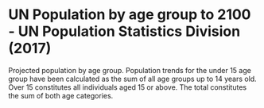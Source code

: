 # UN Population by age group to 2100 - UN Population Statistics Division (2017)

Projected population by age group. Population trends for the under 15 age group have been calculated as the sum of all age groups up to 14 years old. Over 15 constitutes all individuals aged 15 or above. The total constitutes the sum of both age categories.